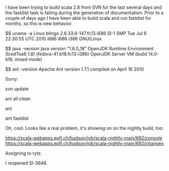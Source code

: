 I have been trying to build scala 2.8 from SVN for the last several days and the fastdist task is failing during the generation of documentation.  Prior to a couple of days ago I have been able to build scala and run fastdist for months, so this is new behavior.

$$ uname -a
Linux blingo 2.6.33.6-147.fc13.i686 SI-1 SMP Tue Jul 6 22:30:55 UTC 2010 i686 i686 i386 GNU/Linux

$$ java -version
java version "1.6.0_18"
OpenJDK Runtime Environment (IcedTea6 1.8) (fedora-41.b18.fc13-i386)
OpenJDK Server VM (build 14.0-b16, mixed mode)

$$ ant -version
Apache Ant version 1.7.1 compiled on April 16 2010

Sorry:

svn update

ant all.clean

ant

ant fastdist


Oh, cool. Looks like a real problem, it's showing on on the nightly build, too:

   https://scala-webapps.epfl.ch/hudson/job/scala-nightly-main/692/console
   https://scala-webapps.epfl.ch/hudson/job/scala-nightly-main/692/changes

Assigning to rytz.


I reopened SI-3648.
